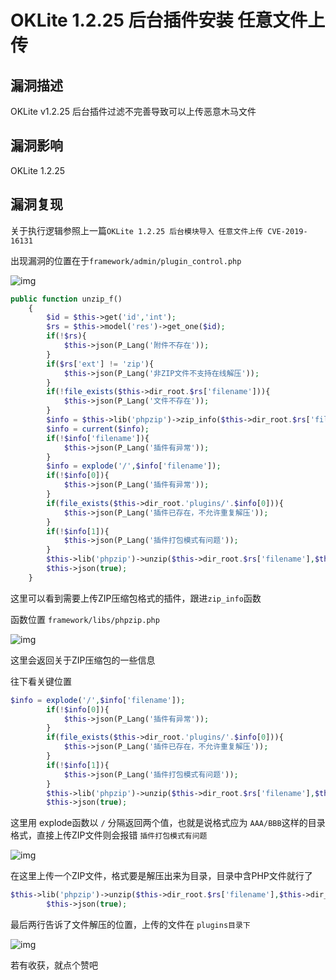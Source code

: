 # OKLite 1.2.25 后台插件安装 任意文件上传

## 漏洞描述

OKLite v1.2.25 后台插件过滤不完善导致可以上传恶意木马文件

## 漏洞影响

<a-checkbox checked>OKLite 1.2.25</a-checkbox></br>

## 漏洞复现

关于执行逻辑参照上一篇`OKLite 1.2.25 后台模块导入 任意文件上传 CVE-2019-16131`



出现漏洞的位置在于`framework/admin/plugin_control.php`



![img](/assets/PeiQi-Wiki/img/oklite-10.png)



```php
public function unzip_f()
	{
		$id = $this->get('id','int');
		$rs = $this->model('res')->get_one($id);
		if(!$rs){
			$this->json(P_Lang('附件不存在'));
		}
		if($rs['ext'] != 'zip'){
			$this->json(P_Lang('非ZIP文件不支持在线解压'));
		}
		if(!file_exists($this->dir_root.$rs['filename'])){
			$this->json(P_Lang('文件不存在'));
		}
		$info = $this->lib('phpzip')->zip_info($this->dir_root.$rs['filename']);
		$info = current($info);
		if(!$info['filename']){
			$this->json(P_Lang('插件有异常'));
		}
		$info = explode('/',$info['filename']);
		if(!$info[0]){
			$this->json(P_Lang('插件有异常'));
		}
		if(file_exists($this->dir_root.'plugins/'.$info[0])){
			$this->json(P_Lang('插件已存在，不允许重复解压'));
		}
		if(!$info[1]){
			$this->json(P_Lang('插件打包模式有问题'));
		}
		$this->lib('phpzip')->unzip($this->dir_root.$rs['filename'],$this->dir_root.'plugins/');
		$this->json(true);
	}
```



这里可以看到需要上传ZIP压缩包格式的插件，跟进`zip_info`函数



函数位置 `framework/libs/phpzip.php`



![img](/assets/PeiQi-Wiki/img/oklite-11.png)



这里会返回关于ZIP压缩包的一些信息



往下看关键位置



```php
$info = explode('/',$info['filename']);
		if(!$info[0]){
			$this->json(P_Lang('插件有异常'));
		}
		if(file_exists($this->dir_root.'plugins/'.$info[0])){
			$this->json(P_Lang('插件已存在，不允许重复解压'));
		}
		if(!$info[1]){
			$this->json(P_Lang('插件打包模式有问题'));
		}
		$this->lib('phpzip')->unzip($this->dir_root.$rs['filename'],$this->dir_root.'plugins/');
		$this->json(true);
```



这里用 explode函数以 `/` 分隔返回两个值，也就是说格式应为 `AAA/BBB`这样的目录格式，直接上传ZIP文件则会报错 `插件打包模式有问题`



![img](/assets/PeiQi-Wiki/img/oklite-12.png)



在这里上传一个ZIP文件，格式要是解压出来为目录，目录中含PHP文件就行了



```php
$this->lib('phpzip')->unzip($this->dir_root.$rs['filename'],$this->dir_root.'plugins/');
		$this->json(true);
```



最后两行告诉了文件解压的位置，上传的文件在 `plugins目录下`



![img](/assets/PeiQi-Wiki/img/oklite-13.png)



若有收获，就点个赞吧